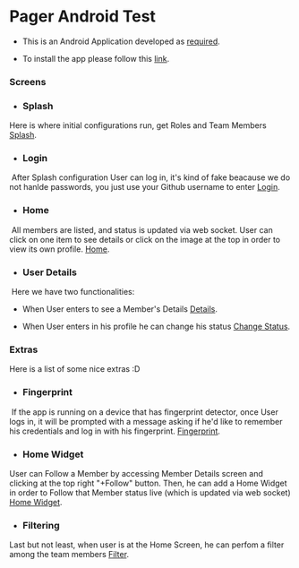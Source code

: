 # Pager Android Test
- This is an Android Application developed as [required](https://gist.github.com/Chompas/2d235019f2d1e38086d17e71f53fafc5#file-android-task-md).

- To install the app please follow this [link](https://rink.hockeyapp.net/apps/e352ea040fc6452da2e94e6ba19bf829/app_versions/2).

### Screens

- ### Splash
 Here is where initial configurations run, get Roles and Team Members
  [Splash](https://www.dropbox.com/s/hoxfp7foj36imra/splash_screen.png?dl=0).
  
- ### Login
  After Splash configuration User can log in, it's kind of fake beacause we do not hanlde passwords, you just use your Github username to enter
  [Login](https://www.dropbox.com/s/pxh5hbrpdfej0tz/login_screen.png?dl=0).

- ### Home
  All members are listed, and status is updated via web socket. User can click on one item to see details or click on the image at the top in order to view its own profile.
  [Home](https://www.dropbox.com/s/7t1lddqva5ssprj/home_screen.png?dl=0).

- ### User Details
  Here we have two functionalities: 
  - When User enters to see a Member's Details
  [Details](https://www.dropbox.com/s/wtgwpn73i0vgq6w/member_details.png?dl=0).
  
  - When User enters in his profile he can change his status
  [Change Status](https://www.dropbox.com/s/89tm1map2cgg6dv/change_status.png?dl=0).

### Extras
  Here is a list of some nice extras :D
  
- ### Fingerprint
  If the app is running on a device that has fingerprint detector, once User logs in, it will be prompted with a message asking if he'd like to remember his credentials and log in with his fingerprint.
  [Fingerprint](https://www.dropbox.com/s/356mpdtx3x97hex/fingerprint.png?dl=0).

- ### Home Widget
 User can Follow a Member by accessing Member Details screen and clicking at the top right "+Follow" button. Then, he can add a Home Widget in order to Follow that Member status live (which is updated via web socket) [Home Widget](https://www.dropbox.com/s/csg0csazojuat4z/widget_home.png?dl=0).

- ### Filtering
 Last but not least, when user is at the Home Screen, he can perfom a filter among the team members
  [Filter](https://www.dropbox.com/s/8eoc6tg4rk8lp1y/filtering.png?dl=0).


